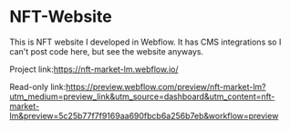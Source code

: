 # NFT-Website

This is NFT website I developed in Webflow.
It has CMS integrations so I can't post code here, but see the website anyways.

Project link:https://nft-market-lm.webflow.io/

Read-only link:https://preview.webflow.com/preview/nft-market-lm?utm_medium=preview_link&utm_source=dashboard&utm_content=nft-market-lm&preview=5c25b77f7f9169aa690fbcb6a256b7eb&workflow=preview

